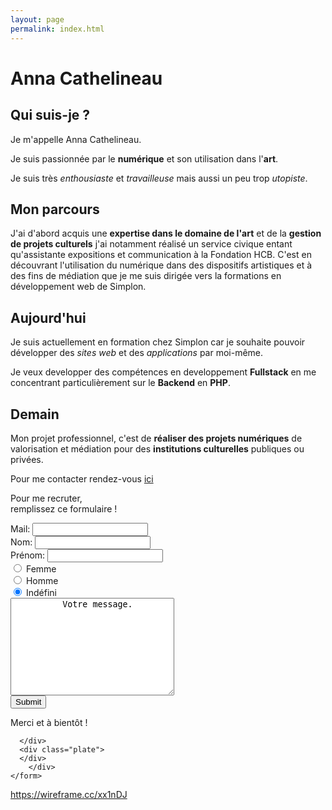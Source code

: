 ```yaml
---
layout: page
permalink: index.html
---
```



# Anna Cathelineau 


## Qui suis-je ?

Je m'appelle Anna Cathelineau.

Je suis passionnée par le **numérique** et son utilisation dans l'**art**.

Je suis très *enthousiaste* et *travailleuse* mais aussi un peu trop *utopiste*.

## Mon parcours

J'ai d'abord acquis une **expertise dans le domaine de l'art** et de la **gestion de projets culturels** j'ai notamment réalisé un service civique entant qu'assistante expositions et communication à la Fondation HCB. C'est en découvrant l'utilisation du numérique dans des dispositifs artistiques et à des fins de médiation que je me suis dirigée vers la formations en développement web de Simplon.

## Aujourd'hui

Je suis actuellement en formation chez Simplon car je souhaite pouvoir développer des *sites web* et des *applications* par moi-même.

Je veux developper des compétences en developpement **Fullstack** en me concentrant particulièrement sur le **Backend** en **PHP**.

## Demain

Mon projet professionnel, c'est de **réaliser des projets numériques** de valorisation et médiation pour des **institutions culturelles** publiques ou privées.
  
Pour me contacter rendez-vous [ici](burger.html)

<section>

   <form action="https://formspree.io/anna.cathelineau@gmail.com"
      method="POST">
    <div class="burger">
      <div class="bun-top">
        <p>Pour me recruter,<br>
        remplissez ce formulaire !
        </p>
      </div>
      <div class="cheese">
        Mail:
        <input type="text" name="mail">
      </div>
      <div class="tomato">
      </div>
      <div class="cheese">
        Nom:
        <input type="text" name="nom">
      </div>
      <div class="cheese">
        Prénom:
        <input type="text" name="prenom">
      </div>
      <div class="onion"></div>
      <div class="meatball">
        <input type="radio" name="gender" value="Femme" checked> 
          <label for="femme">Femme</label>
        </div>
      <div class="meatball">
        <input type="radio" name="gender" value="Homme" checked> 
          <label for="homme">Homme</label>
      </div>
      <div class="meatball">
        <input type="radio" name="gender" value="Autre" checked> 
          <label for="autre">Indéfini</label>
      </div>
      <div class="pickle"></div>
      <div class="patty">
        <textarea name="message" rows="10" cols="30">
          Votre message.
        </textarea> 
      </div>
      <div class="bun-bottom">
        <input type="submit" value="Submit">
        <p>Merci et à bientôt !</p>

      </div>
      <div class="plate">
      </div>
        </div>
    </form>

</section>


https://wireframe.cc/xx1nDJ


